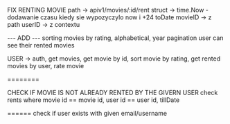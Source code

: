FIX RENTING MOVIE
path -> apiv1/movies/:id/rent
struct -> time.Now - dodawanie czasu kiedy sie wypozyczylo now i +24 toDate
movieID -> z path
userID -> z contextu

--- ADD ---
sorting movies by rating, alphabetical, year
pagination
user can see their rented movies

USER -> auth, get movies, get movie by id, sort movie by rating, get rented movies by user, rate movie

========

CHECK IF MOVIE IS NOT ALREADY RENTED BY THE GIVERN USER
check rents where movie id == movie id, user id == user id, tillDate

======
check if user exists with given email/username
